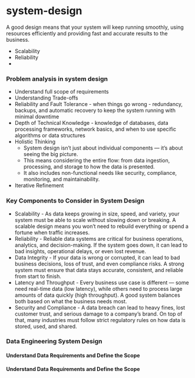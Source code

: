# system-design

A good design means that your system will keep running smoothly, using resources efficiently and providing fast and accurate results to the business.

* Scalability
* Reliability
*


### Problem analysis in system design

* Understand full scope of requirements
* Understanding Trade-offs 
* Reliability and Fault Tolerance - when things go wrong -  redundancy, backups, and automatic recovery to keep the system running with minimal downtime
* Depth of Technical Knowledge -  knowledge of databases, data processing frameworks, network basics, and when to use specific algorithms or data structures
* Holistic Thinking
    * System design isn’t just about individual components — it’s about seeing the big picture.
    * This means considering the entire flow: from data ingestion, processing, and storage to how the data is presented.
    * It also includes non-functional needs like security, compliance, monitoring, and maintainability.
* Iterative Refinement

### Key Components to Consider in System Design

* Scalability - As data keeps growing in size, speed, and variety, your system must be able to scale without slowing down or breaking. A scalable design means you won’t need to rebuild everything or spend a fortune when traffic increases.
* Reliability - Reliable data systems are critical for business operations, analytics, and decision-making. If the system goes down, it can lead to bad insights, operational delays, or even lost revenue.
* Data Integrity - If your data is wrong or corrupted, it can lead to bad business decisions, loss of trust, and even compliance risks. A strong system must ensure that data stays accurate, consistent, and reliable from start to finish.
* Latency and Throughput - Every business use case is different — some need real-time data (low latency), while others need to process large amounts of data quickly (high throughput). A good system balances both based on what the business needs most.
* Security and Compliance - A data breach can lead to heavy fines, lost customer trust, and serious damage to a company’s brand. On top of that, many industries must follow strict regulatory rules on how data is stored, used, and shared.

### Data Engineering System Design

#### Understand Data Requirements and Define the Scope

#### Understand Data Requirements and Define the Scope
